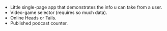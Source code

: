 - Little single-page app that demonstrates the info u can take from a user.
- Video-game selector (requires so much data).
- Online Heads or Tails.
- Published podcast counter.
